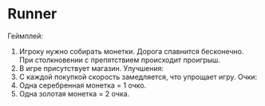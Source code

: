 # Runner
Геймплей:
1. Игроку нужно собирать монетки. Дорога спавнится бесконечно. При столкновении с препятствием происходит проигрыш.
2. В игре присутствует магазин.
Улучшения:
1. С каждой покупкой скорость замедляется, что упрощает игру.
Очки:
1. Одна серебренная монетка = 1 очко.
2. Одна золотая монетка = 2 очка.

